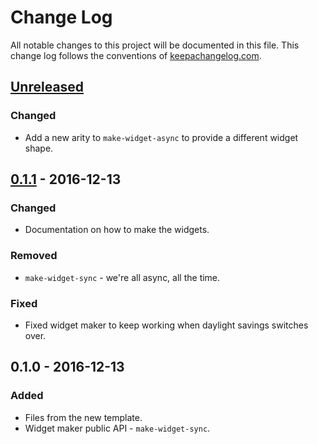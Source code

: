 # Change Log
All notable changes to this project will be documented in this file. This change log follows the conventions of [keepachangelog.com](http://keepachangelog.com/).

## [Unreleased]
### Changed
- Add a new arity to `make-widget-async` to provide a different widget shape.

## [0.1.1] - 2016-12-13
### Changed
- Documentation on how to make the widgets.

### Removed
- `make-widget-sync` - we're all async, all the time.

### Fixed
- Fixed widget maker to keep working when daylight savings switches over.

## 0.1.0 - 2016-12-13
### Added
- Files from the new template.
- Widget maker public API - `make-widget-sync`.

[Unreleased]: https://github.com/your-name/lovelydesk/compare/0.1.1...HEAD
[0.1.1]: https://github.com/your-name/lovelydesk/compare/0.1.0...0.1.1
